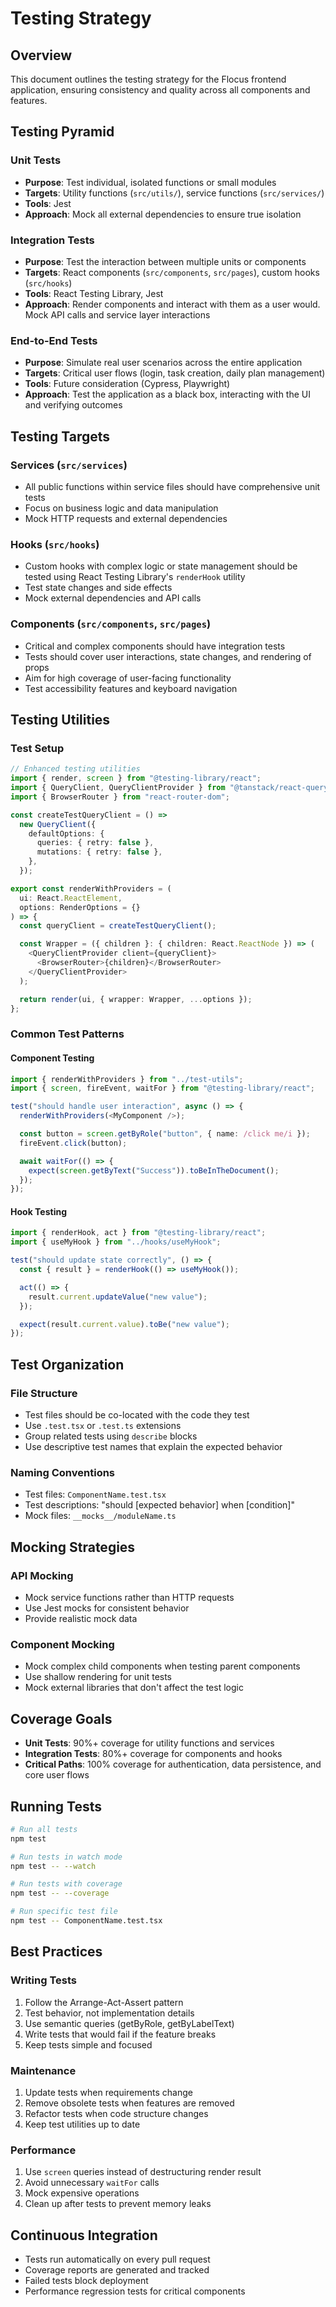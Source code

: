 # Testing Strategy

## Overview

This document outlines the testing strategy for the Flocus frontend application, ensuring consistency and quality across all components and features.

## Testing Pyramid

### Unit Tests

- **Purpose**: Test individual, isolated functions or small modules
- **Targets**: Utility functions (`src/utils/`), service functions (`src/services/`)
- **Tools**: Jest
- **Approach**: Mock all external dependencies to ensure true isolation

### Integration Tests

- **Purpose**: Test the interaction between multiple units or components
- **Targets**: React components (`src/components`, `src/pages`), custom hooks (`src/hooks`)
- **Tools**: React Testing Library, Jest
- **Approach**: Render components and interact with them as a user would. Mock API calls and service layer interactions

### End-to-End Tests

- **Purpose**: Simulate real user scenarios across the entire application
- **Targets**: Critical user flows (login, task creation, daily plan management)
- **Tools**: Future consideration (Cypress, Playwright)
- **Approach**: Test the application as a black box, interacting with the UI and verifying outcomes

## Testing Targets

### Services (`src/services`)

- All public functions within service files should have comprehensive unit tests
- Focus on business logic and data manipulation
- Mock HTTP requests and external dependencies

### Hooks (`src/hooks`)

- Custom hooks with complex logic or state management should be tested using React Testing Library's `renderHook` utility
- Test state changes and side effects
- Mock external dependencies and API calls

### Components (`src/components`, `src/pages`)

- Critical and complex components should have integration tests
- Tests should cover user interactions, state changes, and rendering of props
- Aim for high coverage of user-facing functionality
- Test accessibility features and keyboard navigation

## Testing Utilities

### Test Setup

```typescript
// Enhanced testing utilities
import { render, screen } from "@testing-library/react";
import { QueryClient, QueryClientProvider } from "@tanstack/react-query";
import { BrowserRouter } from "react-router-dom";

const createTestQueryClient = () =>
  new QueryClient({
    defaultOptions: {
      queries: { retry: false },
      mutations: { retry: false },
    },
  });

export const renderWithProviders = (
  ui: React.ReactElement,
  options: RenderOptions = {}
) => {
  const queryClient = createTestQueryClient();

  const Wrapper = ({ children }: { children: React.ReactNode }) => (
    <QueryClientProvider client={queryClient}>
      <BrowserRouter>{children}</BrowserRouter>
    </QueryClientProvider>
  );

  return render(ui, { wrapper: Wrapper, ...options });
};
```

### Common Test Patterns

#### Component Testing

```typescript
import { renderWithProviders } from "../test-utils";
import { screen, fireEvent, waitFor } from "@testing-library/react";

test("should handle user interaction", async () => {
  renderWithProviders(<MyComponent />);

  const button = screen.getByRole("button", { name: /click me/i });
  fireEvent.click(button);

  await waitFor(() => {
    expect(screen.getByText("Success")).toBeInTheDocument();
  });
});
```

#### Hook Testing

```typescript
import { renderHook, act } from "@testing-library/react";
import { useMyHook } from "../hooks/useMyHook";

test("should update state correctly", () => {
  const { result } = renderHook(() => useMyHook());

  act(() => {
    result.current.updateValue("new value");
  });

  expect(result.current.value).toBe("new value");
});
```

## Test Organization

### File Structure

- Test files should be co-located with the code they test
- Use `.test.tsx` or `.test.ts` extensions
- Group related tests using `describe` blocks
- Use descriptive test names that explain the expected behavior

### Naming Conventions

- Test files: `ComponentName.test.tsx`
- Test descriptions: "should [expected behavior] when [condition]"
- Mock files: `__mocks__/moduleName.ts`

## Mocking Strategies

### API Mocking

- Mock service functions rather than HTTP requests
- Use Jest mocks for consistent behavior
- Provide realistic mock data

### Component Mocking

- Mock complex child components when testing parent components
- Use shallow rendering for unit tests
- Mock external libraries that don't affect the test logic

## Coverage Goals

- **Unit Tests**: 90%+ coverage for utility functions and services
- **Integration Tests**: 80%+ coverage for components and hooks
- **Critical Paths**: 100% coverage for authentication, data persistence, and core user flows

## Running Tests

```bash
# Run all tests
npm test

# Run tests in watch mode
npm test -- --watch

# Run tests with coverage
npm test -- --coverage

# Run specific test file
npm test -- ComponentName.test.tsx
```

## Best Practices

### Writing Tests

1. Follow the Arrange-Act-Assert pattern
2. Test behavior, not implementation details
3. Use semantic queries (getByRole, getByLabelText)
4. Write tests that would fail if the feature breaks
5. Keep tests simple and focused

### Maintenance

1. Update tests when requirements change
2. Remove obsolete tests when features are removed
3. Refactor tests when code structure changes
4. Keep test utilities up to date

### Performance

1. Use `screen` queries instead of destructuring render result
2. Avoid unnecessary `waitFor` calls
3. Mock expensive operations
4. Clean up after tests to prevent memory leaks

## Continuous Integration

- Tests run automatically on every pull request
- Coverage reports are generated and tracked
- Failed tests block deployment
- Performance regression tests for critical components

